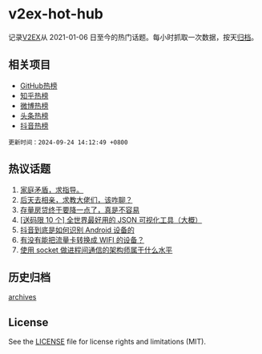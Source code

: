 # v2ex-hot-hub

 记录[V2EX](https://www.v2ex.com/)从 2021-01-06 日至今的热门话题。每小时抓取一次数据，按天[归档](archives)。
 
 ## 相关项目

- [GitHub热榜](https://github.com/snaildev/github-hot-hub)
- [知乎热榜](https://github.com/snaildev/zhihu-hot-hub)
- [微博热榜](https://github.com/snaildev/weibo-hot-hub)
- [头条热榜](https://github.com/snaildev/toutiao-hot-hub)
- [抖音热榜](https://github.com/snaildev/douyin-hot-hub)


 `更新时间：2024-09-24 14:12:49 +0800`

## 热议话题

1. [家庭矛盾，求指导。](https://www.v2ex.com/t/1075310)
1. [后天去相亲，求教大佬们，该咋聊？](https://www.v2ex.com/t/1075197)
1. [存量房贷终于要降一点了，真是不容易](https://www.v2ex.com/t/1075268)
1. [[送码限 10 个] 全世界最好用的 JSON 可视化工具（大概）](https://www.v2ex.com/t/1075250)
1. [抖音到底是如何识别 Android 设备的](https://www.v2ex.com/t/1075162)
1. [有没有能把流量卡转换成 WIFI 的设备？](https://www.v2ex.com/t/1075221)
1. [使用 socket 做进程间通信的架构师属于什么水平](https://www.v2ex.com/t/1075187)

## 历史归档

[archives](archives)

## License

See the [LICENSE](LICENSE) file for license rights and limitations (MIT).
